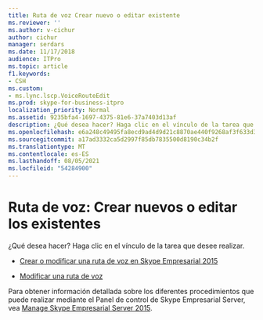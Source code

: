 ```yaml
---
title: Ruta de voz Crear nuevo o editar existente
ms.reviewer: ''
ms.author: v-cichur
author: cichur
manager: serdars
ms.date: 11/17/2018
audience: ITPro
ms.topic: article
f1.keywords:
- CSH
ms.custom:
- ms.lync.lscp.VoiceRouteEdit
ms.prod: skype-for-business-itpro
localization_priority: Normal
ms.assetid: 9235bfa4-1697-4375-81e6-37a7403d13af
description: ¿Qué desea hacer? Haga clic en el vínculo de la tarea que desee realizar.
ms.openlocfilehash: e6a248c49495fa8ecd9ad4d9d21c8870ae440f9268af3f633d378ac06ec11016
ms.sourcegitcommit: a17ad3332ca5d2997f85db7835500d8190c34b2f
ms.translationtype: MT
ms.contentlocale: es-ES
ms.lasthandoff: 08/05/2021
ms.locfileid: "54284900"
---
```

# <a name="voice-route-create-new-or-edit-existing"></a>Ruta de voz: Crear nuevos o editar los existentes

¿Qué desea hacer? Haga clic en el vínculo de la tarea que desee realizar.

- [Crear o modificar una ruta de voz en Skype Empresarial 2015](../../deploy/deploy-enterprise-voice/create-or-modify-a-voice-route.md)

- [Modificar una ruta de voz](/previous-versions/office/lync-server-2013/lync-server-2013-modify-a-voice-route)

Para obtener información detallada sobre los diferentes procedimientos que puede realizar mediante el Panel de control de Skype Empresarial Server, vea [Manage Skype Empresarial Server 2015](../../manage/manage.md).